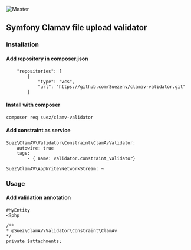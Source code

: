 ![Master](https://github.com/Suezenv/clamav-validator/actions/workflows/php.yml/badge.svg?branch=master)


## Symfony Clamav file upload validator


### Installation

#### Add repository in composer.json

```
    "repositories": [
        {
            "type": "vcs",
            "url": "https://github.com/Suezenv/clamav-validator.git"
        }
```

#### Install with composer

`composer req suez/clamv-validator`

#### Add constraint as service

```
Suez\ClamAV\Validator\Constraint\ClamAvValidator:
    autowire: true
    tags:
        - { name: validator.constraint_validator}

Suez\ClamAV\AppWrite\NetworkStream: ~
```

### Usage

#### Add validation annotation
```
#MyEntity
<?php

/**
* @Suez\ClamAV\Validator\Constraint\ClamAv
*/
private $attachments;


```
